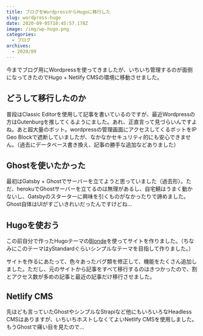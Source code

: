 ```yaml
---
title: ブログをWordpressからHugoに移行した
slug: wordpress-hugo
date: 2020-09-05T10:45:57.178Z
image: /img/wp-hugo.png
categories:
  - ブログ
archives:
  - 2020/09
---
```

今までブログ用にWordpressを使ってきましたが、いちいち管理するのが面倒になってきたのでHugo + Netlify CMSの環境に移動させました。

## どうして移行したのか

普段はClassic Editorを使用して記事を書いているのですが、最近Wordpressの方はGutenburgを推してくるようにました。あれ、正直言って見づらいんですよね。あと超大量のボット。wordpressの管理画面にアクセスしてくるボットをIP Geo Blockで遮断していましたが、なかなかセキュリティ的にも安心できません。（過去にデータベース書き換え、記事の勝手な追加などありました）

## Ghostを使いたかった

最初はGatsby + Ghostでサーバーを立てようと思っていました（過去形）。ただ、herokuでGhostサーバーを立てるのは無理があるし、自宅鯖はうまく動かないし、Gatsbyのスターターに興味を引くものがなかったりで諦めました。Ghost自体はUIがすごいきれいだったんですけどね...

## Hugoを使おう

この前自分で作ったHugoテーマの[Blonde](https://github.com/opera7133/Blonde)を使ってサイトを作りました。（ちなみにこのテーマはyStandardぐらいシンプルなテーマを目指して作りました。）

サイトを作るにあたって、色々あったバグ類を修正して、機能をたくさん追加しました。ただし、元のサイトから記事をすべて移行するのはきつかったので、割とアクセス数が多めの記事と最近の記事だけ移行させました。

## Netlify CMS

先ほども言っていたGhostやシンプルなStrapiなど他にもいろいろなHeadless CMSはありますが、いちいちホストしなくてよいNetlify CMSを使用しました。もうGhostで痛い目を見たので...